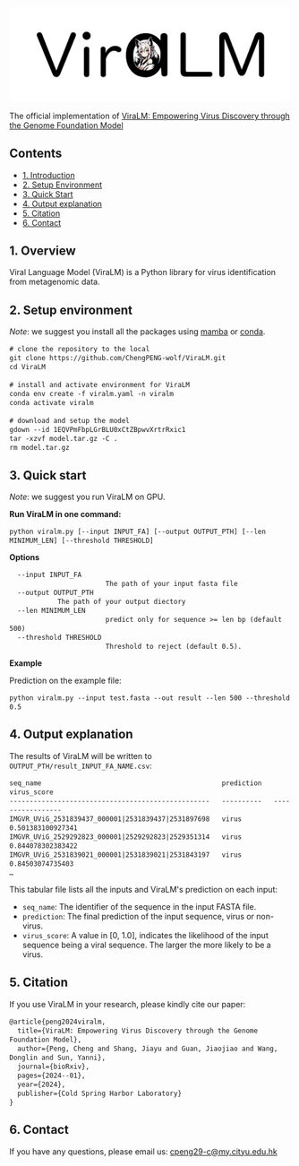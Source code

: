 <img src="logo.png" alt="image" width="800" height=auto>

The official implementation of [ViraLM: Empowering Virus Discovery through the Genome Foundation Model](https://doi.org/10.1101/2024.01.30.577935)


## Contents

- [1. Introduction](#1-introduction)
- [2. Setup Environment](#2-setup-environment)
- [3. Quick Start](#3-quick-start)
- [4. Output explanation](#4-output-explanation)
- [5. Citation](#5-citation)
- [6. Contact](#6-contact)

## 1. Overview

Viral Language Model (ViraLM) is a Python library for virus identification from metagenomic data.

## 2. Setup environment

*Note*: we suggest you install all the packages using [mamba](https://github.com/mamba-org/mamba) or [conda](https://docs.conda.io/en/latest/miniconda.html).

```
# clone the repository to the local
git clone https://github.com/ChengPENG-wolf/ViraLM.git
cd ViraLM

# install and activate environment for ViraLM
conda env create -f viralm.yaml -n viralm
conda activate viralm

# download and setup the model
gdown --id 1EQVPmFbpLGrBLU0xCtZBpwvXrtrRxic1
tar -xzvf model.tar.gz -C .
rm model.tar.gz
```

## 3. Quick start

*Note*: we suggest you run ViraLM on GPU.

**Run ViraLM in one command:**

```
python viralm.py [--input INPUT_FA] [--output OUTPUT_PTH] [--len MINIMUM_LEN] [--threshold THRESHOLD]
```

**Options**

```
  --input INPUT_FA
                        The path of your input fasta file
  --output OUTPUT_PTH
			The path of your output diectory
  --len MINIMUM_LEN
                        predict only for sequence >= len bp (default 500)
  --threshold THRESHOLD
                        Threshold to reject (default 0.5).
```

**Example**

Prediction on the example file:

```
python viralm.py --input test.fasta --out result --len 500 --threshold 0.5
```
## 4. Output explanation

The results of ViraLM will be written to `OUTPUT_PTH/result_INPUT_FA_NAME.csv`:

```
seq_name                                             prediction   virus_score           
--------------------------------------------------   ----------   -----------------
IMGVR_UViG_2531839437_000001|2531839437|2531897698   virus        0.501383100927341      
IMGVR_UViG_2529292823_000001|2529292823|2529351314   virus        0.844078302383422
IMGVR_UViG_2531839021_000001|2531839021|2531843197   virus        0.84503074735403
…
```

This tabular file lists all the inputs and ViraLM's prediction on each input:

- `seq_name`: The identifier of the sequence in the input FASTA file.
- `prediction`: The final prediction of the input sequence, virus or non-virus.
- `virus_score`: A value in [0, 1.0], indicates the likelihood of the input sequence being a viral sequence. The larger the more likely to be a virus.

## 5. Citation

If you use ViraLM in your research, please kindly cite our paper:
```
@article{peng2024viralm,
  title={ViraLM: Empowering Virus Discovery through the Genome Foundation Model},
  author={Peng, Cheng and Shang, Jiayu and Guan, Jiaojiao and Wang, Donglin and Sun, Yanni},
  journal={bioRxiv},
  pages={2024--01},
  year={2024},
  publisher={Cold Spring Harbor Laboratory}
}
```

## 6. Contact

If you have any questions, please email us: cpeng29-c@my.cityu.edu.hk
